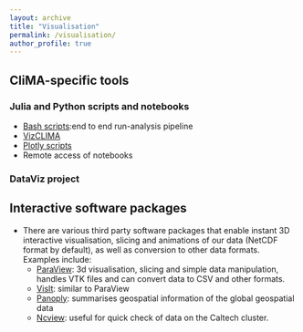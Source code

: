 ```yaml
---
layout: archive
title: "Visualisation"
permalink: /visualisation/
author_profile: true
---
```


## CliMA-specific tools

### Julia and Python scripts and notebooks
- [Bash scripts](slurm_bash_scripts.md):end to end run-analysis pipeline
- [VizCLIMA](https://github.com/CliMA/VizCLIMA.jl)
- [Plotly scripts](terms.md)
- Remote access of notebooks

### DataViz project

## Interactive software packages
- There are various third party software packages that enable instant 3D interactive visualisation, slicing and animations of our data (NetCDF format by default), as well as conversion to other data formats. Examples include:
  - [ParaView](https://www.paraview.org): 3d visualisation, slicing and simple data manipulation, handles VTK files and can convert data to CSV and other formats.
  - [VisIt](https://visitusers.org/index.php?title=Main_Page): similar to ParaView
  - [Panoply](https://www.giss.nasa.gov/tools/panoply/): summarises geospatial information of the global geospatial data
  - [Ncview](http://meteora.ucsd.edu/~pierce/ncview_home_page.html): useful for quick check of data on the Caltech cluster.
